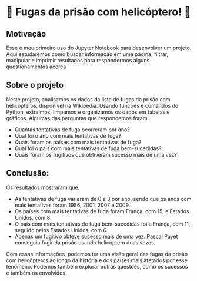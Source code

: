 # :helicopter: Fugas da prisão com helicóptero! :helicopter:
## Motivação
Esse é meu primeiro uso do Jupyter Notebook para desenvolver um projeto. Aqui estudaremos como buscar informação em uma página, filtrar, manipular e imprimir resultados para respondermos alguns questionamentos acerca 

## Sobre o projeto

Neste projeto, analisamos os dados da lista de fugas da prisão com helicópteros, disponível na Wikipédia. Usando funções  e comandos do Python, extraímos, limpamos e organizamos os dados em tabelas e gráficos. Algumas das perguntas que respondemos foram:

- Quantas tentativas de fuga ocorreram por ano?
- Qual foi o ano com mais tentativas de fuga?
- Quais foram os países com mais tentativas de fuga?
- Qual foi o país com mais tentativas de fuga bem-sucedidas?
- Quais foram os fugitivos que obtiveram sucesso mais de uma vez?

## Conclusão:

Os resultados mostraram que:

- As tentativas de fuga variaram de 0 a 3 por ano, sendo que os anos com mais tentativas foram 1986, 2001, 2007 e 2009.
- Os países com mais tentativas de fuga foram França, com 15, e Estados Unidos, com 8.
- O país com mais tentativas de fuga bem-sucedidas foi a França, com 11, seguido pelos Estados Unidos, com 6.
- Apenas um fugitivo obteve sucesso mais de uma vez. Pascal Payet conseguiu fugir da prisão usando helicóptero duas vezes.

Com essas informações, podemos ter uma visão geral das fugas da prisão com helicópteros ao longo da história e dos países mais afetados por esse fenômeno. Podemos também explorar outras questões, como os sucessos e também os envolvidos.

